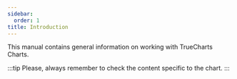 ```yaml
---
sidebar:
  order: 1
title: Introduction
---
```


This manual contains general information on working with TrueCharts Charts.

:::tip
Please, always remember to check the content specific to the chart.
:::

<script async src="https://pagead2.googlesyndication.com/pagead/js/adsbygoogle.js?client=ca-pub-9270569596814796"
     crossorigin="anonymous"></script>

<ins class="adsbygoogle"
     style="display:block; text-align:center;"
     data-ad-layout="in-article"
     data-ad-format="fluid"
     data-ad-client="ca-pub-9270569596814796"
     data-ad-slot="1707785957"></ins>

<script>
     (adsbygoogle = window.adsbygoogle || []).push({});
</script>
